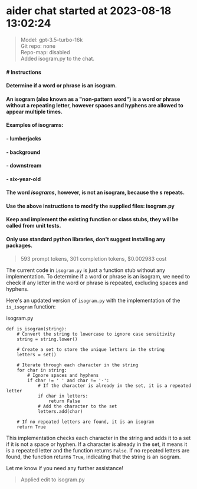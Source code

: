 
# aider chat started at 2023-08-18 13:02:24

> Model: gpt-3.5-turbo-16k  
> Git repo: none  
> Repo-map: disabled  
> Added isogram.py to the chat.  

#### # Instructions  
####   
#### Determine if a word or phrase is an isogram.  
####   
#### An isogram (also known as a "non-pattern word") is a word or phrase without a repeating letter, however spaces and hyphens are allowed to appear multiple times.  
####   
#### Examples of isograms:  
####   
#### - lumberjacks  
#### - background  
#### - downstream  
#### - six-year-old  
####   
#### The word *isograms*, however, is not an isogram, because the s repeats.  
####   
#### ####  
####   
#### Use the above instructions to modify the supplied files: isogram.py  
#### Keep and implement the existing function or class stubs, they will be called from unit tests.  
#### Only use standard python libraries, don't suggest installing any packages.  
> 593 prompt tokens, 301 completion tokens, $0.002983 cost  

The current code in `isogram.py` is just a function stub without any implementation. To determine if a word or phrase is an isogram, we need to check if any letter in the word or phrase is repeated, excluding spaces and hyphens.

Here's an updated version of `isogram.py` with the implementation of the `is_isogram` function:

isogram.py
```
def is_isogram(string):
    # Convert the string to lowercase to ignore case sensitivity
    string = string.lower()

    # Create a set to store the unique letters in the string
    letters = set()

    # Iterate through each character in the string
    for char in string:
        # Ignore spaces and hyphens
        if char != ' ' and char != '-':
            # If the character is already in the set, it is a repeated letter
            if char in letters:
                return False
            # Add the character to the set
            letters.add(char)

    # If no repeated letters are found, it is an isogram
    return True
```

This implementation checks each character in the string and adds it to a set if it is not a space or hyphen. If a character is already in the set, it means it is a repeated letter and the function returns `False`. If no repeated letters are found, the function returns `True`, indicating that the string is an isogram.

Let me know if you need any further assistance!

> Applied edit to isogram.py  

